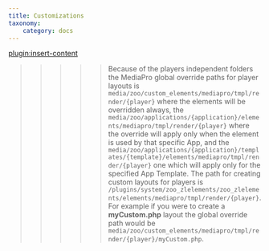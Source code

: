 ```yaml
---
title: Customizations
taxonomy:
    category: docs
---
```


[plugin:insert-content](/_partials/elements/customizations?mediapro)

>>>>> Because of the players independent folders the MediaPro global override paths for player layouts is `media/zoo/custom_elements/mediapro/tmpl/render/{player}` where the elements will be overridden always, the `media/zoo/applications/{application}/elements/mediapro/tmpl/render/{player}` where the override will apply only when the element is used by that specific App, and the `media/zoo/applications/{application}/templates/{template}/elements/mediapro/tmpl/render/{player}` one which will apply only for the specified App Template.
The path for creating custom layouts for players is `/plugins/system/zoo_zlelements/zoo_zlelements/elements/mediapro/tmpl/render/{player}`.
For example if you were to create a **myCustom.php** layout the global override path would be `media/zoo/custom_elements/mediapro/tmpl/render/{player}/myCustom.php`.
